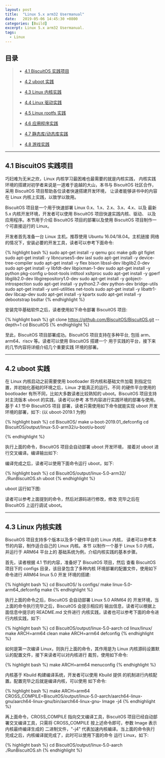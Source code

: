 ```yaml
---
layout: post
title:  "Linux 5.x arm32 Usermanual"
date:   2019-05-06 14:45:30 +0800
categories: [Build]
excerpt: Linux 5.x arm32 Usermanual.
tags:
  - Linux
---
```


## 目录

> - [4.1 BiscuitOS 实践项目](A0)
>
> - [4.2 uboot 实践](#B0)
>
> - [4.3 Linux 内核实践](#C0)
>
> - [4.4 Linux 驱动实践](#D0)
>
> - [4.5 Linux rootfs 实践](#E0)
>
> - [4.6 应用程序实践](#F0)
>
> - [4.7 静态库/动态库实践](#G0)
>
> - [4.8 游戏实践](#H0)

-----------------------------------

## <span id="A0">4.1 BiscuitOS 实践项目</span>

巧妇难为无米之炊，Linux 内核学习最困难也最需要的就是内核实践，
内核实践环境的搭建对初学者来说是一道难于逾越的大山，本书与 BiscuitOS
社区合作，采用 BiscuitOS 项目帮助各位读者快速搭建开发环境，
让读者能够讲书中的内容在 Linux 内核上实践，以致学以致用。

BiscuitOS 项目是一个用于快速部署 Linux 0.x、1.x、2.x、3.x、4.x、以及
最新 5.x 内核开发环境，开发者可以使用 BiscuitOS 项目快速实践内核、驱动、
以及应用程序。本节用于介绍 BiscuitOS 项目的部署以及使用 BiscuitOS
项目制作一个可直接运行的 Linux。

开发者首先准备一台 Linux 主机，推荐使用 Ubuntu 16.04/18.04。主机链接
网络的情况下，安装必要的开发工具，读者可以参考下面命令:

{% highlight bash %}
sudo apt-get install -y qemu gcc make gdb git figlet
sudo apt-get install -y libncurses5-dev iasl
sudo apt-get install -y device-tree-compiler
sudo apt-get install -y flex bison libssl-dev libglib2.0-dev
sudo apt-get install -y libfdt-dev libpixman-1-dev
sudo apt-get install -y python pkg-config u-boot-tools intltool xsltproc
sudo apt-get install -y gperf libglib2.0-dev libgirepository1.0-dev
sudo apt-get install -y gobject-introspection
sudo apt-get install -y python2.7-dev python-dev bridge-utils
sudo apt-get install -y uml-utilities net-tools
sudo apt-get install -y libattr1-dev libcap-dev
sudo apt-get install -y kpartx
sudo apt-get install -y debootstrap bsdtar
{% endhighlight %}

安装完毕基础软件之后，读者使用如下命令部署 BiscuitOS 项目:

{% highlight bash %}
git clone https://github.com/BiscuitOS/BiscuitOS.git --depth=1
cd BiscuitOS
{% endhighlight %}

至此，BiscuitOS 项目部署成功。BiscuitOS 项目支持在多种平台,
包括 arm、arm64、riscv 等。读者可以使用 BiscuitOS 搭建一个
用于实践的平台，接下来的几节内容将详细介绍几个重要实践
环境的部署。

-----------------------------------

## <span id="B0">4.2 uboot 实践</span>

在 Linux 内核启动之前需要使用 bootloader 将内核和基础文件加载
到指定位置，并初始化基础的环境之后，Linux 才能真正的运行。不同
的硬件平台使用的 bootloader 有所不同，比如大多数读者比较熟知的
uboot。BiscuitOS 项目支持对主流版本 uboot 的实践，读者可以参考
本节内容进行实践环境的部署与使用。基于 4.1 节中 BiscuitOS 项目
部署，读者只需使用如下命令就能实现 uboot 开发环境的部署，如下:
(以 uboot-2019.1 为例)

{% highlight bash %}
cd BiscuitOS/
make u-boot-2019.01_defconfig
cd BiscuitOS/output/linux-5.0-arm32/u-boot/u-boot/

{% endhighlight %}

执行上面的命令，BiscuitOS 项目会自动部署 uboot 开发环境，
接着对 uboot 进行交叉编译。编译输出如下:


编译完成之后，读者可以使用下面命令运行 uboot，如下:

{% highlight bash %}
cd BiscuitOS/output/linux-5.0-arm32/
./RunBiscuitOS.sh uboot
{% endhighlight %}

uboot 运行如下图:


读者可以参考上面提到的命令，然后对源码进行修改，修改
完毕之后在 BiscuitOS 上运行调试 uboot。

-----------------------------------

## <span id="C0">4.3 Linux 内核实践</span>

BiscuitOS 项目支持多个版本以及多个硬件平台的 Linux 内核，
读者可以参考本节的内容，制作适合自己的 Linux 内核。本节
以制作一个基于 Linux 5.0 内核，并运行于 ARM64 平台上的
基础系统为例，介绍内核实践的基本步骤。

首先，读者根据 4.1 节的内容，准备好了 BiscuitOS 项目，然后
查看 BiscuitOS 项目下的 configs 目录，该目录包含了多种内核
环境部署的配置文件，使用如下命令进行 ARM64 linux 5.0 开发
环境的搭建:

{% highlight bash %}
cd BiscuitOS/
ls configs/
make linux-5.0-arm64_defconfig
make
{% endhighlight %}

执行上面的命令之后，BiscuitOS 会自动部署 Linux 5.0 ARM64 的
开发环境，当上面的命令执行完毕之后，BiscuitOS 会提示相应的
输出信息，读者可以根据上面信息中提示的 README.md 文件进行
内核实践，读者也可以参考下面的命令进行内核实践，如下:

{% highlight bash %}
cd BiscuitOS/output/linux-5.0-aarch
cd linux/linux/
make ARCH=arm64 clean
make ARCH=arm64 defconfig
{% endhighlight %}

如何是第一次编译 Linux，则执行上面的命令，其作用是为 Linux
内核源码设置默认的配置文件，接下来读者可以对内核进行
裁剪，使用如下命令:

{% highlight bash %}
make ARCH=arm64 menuconfig
{% endhighlight %}

内核基于 Kbuild 构建编译系统，开发者可以使用 Kbuild 提供
的机制进行内核配置。配置完毕之后就是编译内核，可以使用
如下命令:

{% highlight bash %}
make ARCH=arm64 CROSS_COMPILE=BiscuitOS/output/linux-5.0-aarch/aarch64-linux-gnu/aarch64-linux-gnu/bin/aarch64-linux-gnu- Image -j4
{% endhighlight %}

再上面命令，CROSS_COMPILE 指向交叉编译工具，BiscuitOS
项目已经自动部署交叉编译工具，只需将 CROSS_COMPILE 
按上述命令即可，参数 Image 表示内核最终编译生成的
二进制文件，"-j4" 代表加速内核编译。当上面的命令执行
完成之后，内核编译就完成了，此时可以使用下面的命令
运行 Linux，如下:

{% highlight bash %}
cd BiscuitOS/output/linux-5.0-aarch
./RunBiscuitOS.sh
{% endhighlight %}






